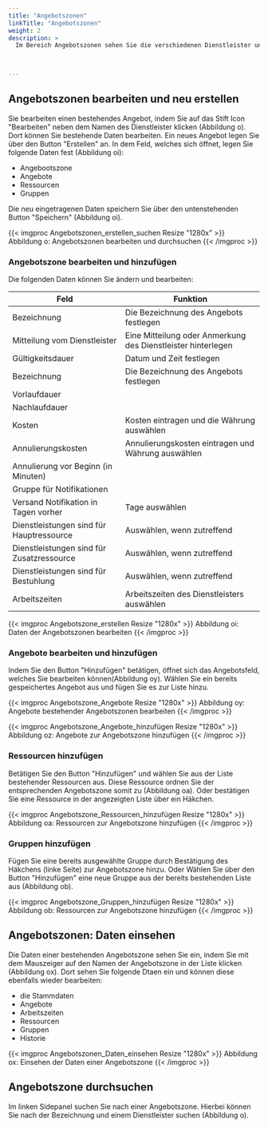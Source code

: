 ```yaml
---
title: "Angebotszonen"
linkTitle: "Angebotszonen"
weight: 2
description: >
  Im Bereich Angebotszonen sehen Sie die verschiedenen Dienstleister und ihre Angebote. Sie erstellen neue Angebotszonen oder bearbeiten bestehende. 
 


---
```

## Angebotszonen bearbeiten und neu erstellen 
Sie bearbeiten einen bestehendes Angebot, indem Sie auf das Stift Icon "Bearbeiten" neben dem Namen des Dienstleister klicken (Abbildung o). Dort können Sie bestehende Daten bearbeiten. Ein neues Angebot legen Sie über den Button "Erstellen" an. In dem Feld, welches sich öffnet, legen Sie folgende Daten fest (Abbildung oi):
* Angebootszone
* Angebote
* Ressourcen
* Gruppen

Die neu eingetragenen Daten speichern Sie über den untenstehenden Button "Speichern" (Abbildung oi).

{{< imgproc Angebotszonen_erstellen_suchen Resize "1280x" >}}
Abbildung o: Angebotszonen bearbeiten und durchsuchen
{{< /imgproc >}}


### Angebotszone bearbeiten und hinzufügen
Die folgenden Daten können Sie ändern und bearbeiten:

| Feld         | Funktion         | 
| ------------- |-------------  | 
| Bezeichnung          | Die Bezeichnung des Angebots festlegen | 
| Mitteilung vom Dienstleister          | Eine Mitteilung oder Anmerkung des Dienstleister hinterlegen | 
| Gültigkeitsdauer         | Datum und Zeit festlegen  | 
|  Bezeichnung          | Die Bezeichnung des Angebots festlegen |
| Vorlaufdauer          | | 
| Nachlaufdauer          |  | 
| Kosten    | Kosten eintragen und die Währung auswählen     |  
| Annulierungskosten    | Annulierungskosten eintragen und Währung auswählen     |  
| Annulierung vor Beginn (in Minuten)  |     |  
| Gruppe für Notifikationen  |      |  
| Versand Notifikation in Tagen vorher    | Tage auswählen   |  
| Dienstleistungen sind für Hauptressource  |  Auswählen, wenn zutreffend   |  
| Dienstleistungen sind für Zusatzressource     |   Auswählen, wenn zutreffend   |  
| Dienstleistungen sind für Bestuhlung   | Auswählen, wenn zutreffend    |  
| Arbeitszeiten   | Arbeitszeiten des Dienstleisters auswählen   |

{{< imgproc Angebotszone_erstellen Resize "1280x" >}}
Abbildung oi: Daten der Angebotszonen bearbeiten
{{< /imgproc >}}

### Angebote bearbeiten und hinzufügen
Indem Sie den Button "Hinzufügen" betätigen, öffnet sich das Angebotsfeld, welches Sie bearbeiten können(Abbildung oy). Wählen Sie ein bereits gespeichertes Angebot aus und fügen Sie es zur Liste hinzu. 

{{< imgproc Angebotszone_Angebote Resize "1280x" >}}
Abbildung oy: Angebote bestehender Angebotszonen bearbeiten
{{< /imgproc >}}

{{< imgproc Angebotszone_Angebote_hinzufügen Resize "1280x" >}}
Abbildung oz: Angebote zur Angebotszone hinzufügen
{{< /imgproc >}}

### Ressourcen hinzufügen 
Betätigen Sie den Button "Hinzufügen" und wählen Sie aus der Liste bestehender Ressourcen aus. Diese Ressource ordnen Sie der entsprechenden Angebotszone somit zu (Abbildung oa). Oder bestätigen Sie eine Ressource in der angezeigten Liste über ein Häkchen. 

{{< imgproc Angebotszone_Ressourcen_hinzufügen Resize "1280x" >}}
Abbildung oa: Ressourcen zur Angebotszone hinzufügen
{{< /imgproc >}}

### Gruppen hinzufügen 
Fügen Sie eine bereits ausgewählte Gruppe durch Bestätigung des Häkchens (linke Seite) zur Angebotszone hinzu. Oder Wählen Sie über den Button "Hinzufügen" eine neue Gruppe aus der bereits bestehenden Liste aus (Abbildung ob). 

{{< imgproc Angebotszone_Gruppen_hinzufügen Resize "1280x" >}}
Abbildung ob: Ressourcen zur Angebotszone hinzufügen
{{< /imgproc >}}

## Angebotszonen: Daten einsehen
Die Daten einer bestehenden Angebotszone sehen Sie ein, indem Sie mit dem Mauszeiger auf den Namen der Angebotszone in der Liste klicken (Abbildung ox). Dort sehen Sie folgende Dtaen ein und können diese ebenfalls wieder bearbeiten: 
* die Stammdaten 
* Angebote
* Arbeitszeiten
* Ressourcen 
* Gruppen
* Historie 
 
{{< imgproc Angebotszonen_Daten_einsehen Resize "1280x" >}}
Abbildung ox: Einsehen der Daten einer Angebotszone
{{< /imgproc >}}


## Angebotszone durchsuchen 
Im linken Sidepanel suchen Sie nach einer Angebotszone. Hierbei können Sie nach der Bezeichnung und einem Dienstleister suchen (Abbildung o).
